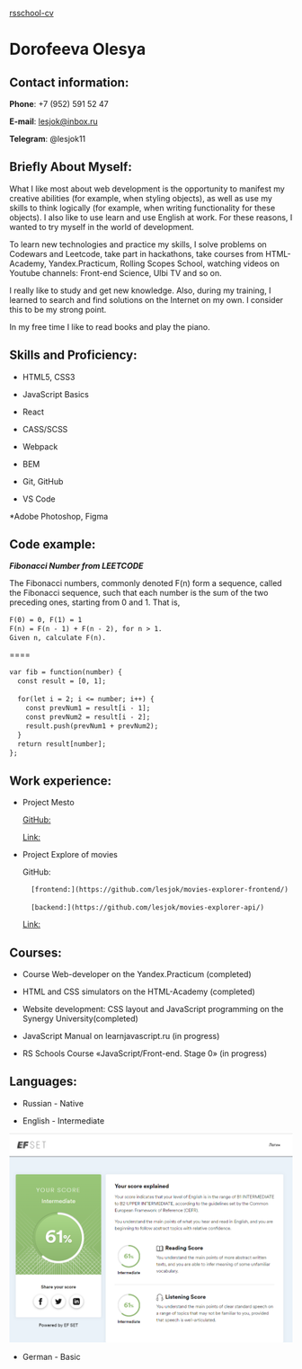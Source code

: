 [rsschool-cv](https://lesjok.github.io/rsschool-cv/cv)

# Dorofeeva Olesya

## Contact information:
**Phone**: +7 (952) 591 52 47

**E-mail**: lesjok@inbox.ru

**Telegram**: @lesjok11

## Briefly About Myself:

What I like most about web development is the opportunity to manifest my creative abilities (for example, when styling objects), as well as use my skills to think logically (for example, when writing functionality for these objects). I also like to use learn and use English at work. For these reasons, I wanted to try myself in the world of development.

To learn new technologies and practice my skills, I solve problems on Codewars and Leetcode, take part in hackathons, take courses from HTML-Academy, Yandex.Practicum, Rolling Scopes School, watching videos on Youtube channels: Front-end Science, Ulbi TV and so on.

I really like to study and get new knowledge. Also, during my training, I learned to search and find solutions on the Internet on my own. I consider this to be my strong point.

In my free time I like to read books and play the piano.

## Skills and Proficiency:

* HTML5, CSS3

* JavaScript Basics

* React

* CASS/SCSS

* Webpack

* BEM

* Git, GitHub

* VS Code

*Adobe Photoshop, Figma

## Code example:
***Fibonacci Number from LEETCODE***

The Fibonacci numbers, commonly denoted F(n) form a sequence, called the Fibonacci sequence, such that each number is the sum of the two preceding ones, starting from 0 and 1. That is,

```
F(0) = 0, F(1) = 1
F(n) = F(n - 1) + F(n - 2), for n > 1.
Given n, calculate F(n).
```

====

```
var fib = function(number) {
  const result = [0, 1];

  for(let i = 2; i <= number; i++) { 
    const prevNum1 = result[i - 1];
    const prevNum2 = result[i - 2];
    result.push(prevNum1 + prevNum2);
  }
  return result[number];
};
```

## Work experience:
* Project Mesto

  [GitHub:](https://github.com/lesjok/react-mesto-api-full/)
  
  [Link:](http://1137637-cj55507.tw1.ru/)
  

* Project Explore of movies

    GitHub: 
  
        [frontend:](https://github.com/lesjok/movies-explorer-frontend/)
    
        [backend:](https://github.com/lesjok/movies-explorer-api/)
    
    [Link:](https://movies.04.pe/)
  
## Courses:
* Course Web-developer on the Yandex.Practicum (completed)

* HTML and CSS simulators on the HTML-Academy (completed)

* Website development: CSS layout and JavaScript programming on the Synergy University(completed)

* JavaScript Manual on learnjavascript.ru (in progress)

* RS Schools Course «JavaScript/Front-end. Stage 0» (in progress)

## Languages:
* Russian - Native

* English - Intermediate

![English - Intermediate](./image.png "according to the online test at EFSet")

* German - Basic
